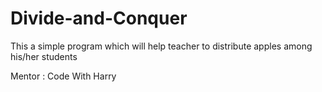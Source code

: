 # Divide-and-Conquer
This a simple program which will help teacher to distribute apples among his/her students

Mentor : Code With Harry
